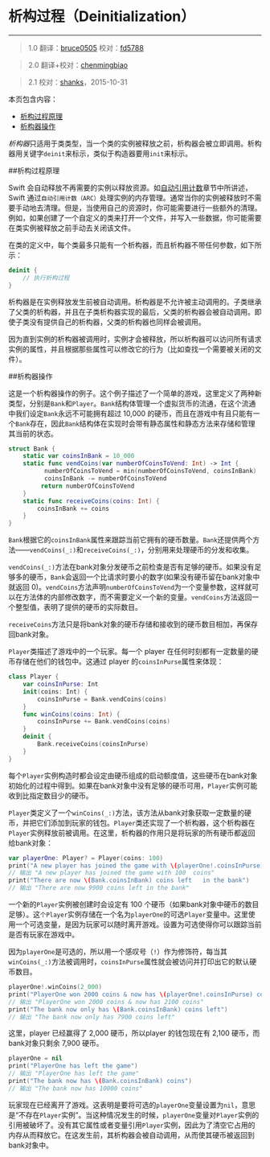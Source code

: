 # 析构过程（Deinitialization）
---------------------------

> 1.0
> 翻译：[bruce0505](https://github.com/bruce0505)
> 校对：[fd5788](https://github.com/fd5788)

> 2.0
> 翻译+校对：[chenmingbiao](https://github.com/chenmingbiao)

> 2.1
> 校对：[shanks](http://codebuild.me)，2015-10-31

本页包含内容：

- [析构过程原理](#how_deinitialization_works)
- [析构器操作](#deinitializers_in_action)

*析构器*只适用于类类型，当一个类的实例被释放之前，析构器会被立即调用。析构器用关键字`deinit`来标示，类似于构造器要用`init`来标示。

<a name="how_deinitialization_works"></a>
##析构过程原理

Swift 会自动释放不再需要的实例以释放资源。如[自动引用计数](./16_Automatic_Reference_Counting.html)章节中所讲述，Swift 通过`自动引用计数（ARC）`处理实例的内存管理。通常当你的实例被释放时不需要手动地去清理。但是，当使用自己的资源时，你可能需要进行一些额外的清理。例如，如果创建了一个自定义的类来打开一个文件，并写入一些数据，你可能需要在类实例被释放之前手动去关闭该文件。

在类的定义中，每个类最多只能有一个析构器，而且析构器不带任何参数，如下所示：

```swift
deinit {
    // 执行析构过程
}
```

析构器是在实例释放发生前被自动调用。析构器是不允许被主动调用的。子类继承了父类的析构器，并且在子类析构器实现的最后，父类的析构器会被自动调用。即使子类没有提供自己的析构器，父类的析构器也同样会被调用。

因为直到实例的析构器被调用时，实例才会被释放，所以析构器可以访问所有请求实例的属性，并且根据那些属性可以修改它的行为（比如查找一个需要被关闭的文件）。

<a name="deinitializers_in_action"></a>
##析构器操作

这是一个析构器操作的例子。这个例子描述了一个简单的游戏，这里定义了两种新类型，分别是`Bank`和`Player`。`Bank`结构体管理一个虚拟货币的流通，在这个流通中我们设定`Bank`永远不可能拥有超过 10,000 的硬币，而且在游戏中有且只能有一个`Bank`存在，因此`Bank`结构体在实现时会带有静态属性和静态方法来存储和管理其当前的状态。

```swift
struct Bank {
    static var coinsInBank = 10_000
    static func vendCoins(var numberOfCoinsToVend: Int) -> Int {
          numberOfCoinsToVend = min(numberOfCoinsToVend, coinsInBank)
          coinsInBank -= numberOfCoinsToVend
         return numberOfCoinsToVend
    }
    static func receiveCoins(coins: Int) {
        coinsInBank += coins
    }
}
```

`Bank`根据它的`coinsInBank`属性来跟踪当前它拥有的硬币数量。`Bank`还提供两个方法——`vendCoins(_:)`和`receiveCoins(_:)`，分别用来处理硬币的分发和收集。

`vendCoins(_:)`方法在bank对象分发硬币之前检查是否有足够的硬币。如果没有足够多的硬币，`Bank`会返回一个比请求时要小的数字(如果没有硬币留在bank对象中就返回 0)。`vendCoins`方法声明`numberOfCoinsToVend`为一个变量参数，这样就可以在方法体的内部修改数字，而不需要定义一个新的变量。`vendCoins`方法返回一个整型值，表明了提供的硬币的实际数目。

`receiveCoins`方法只是将bank对象的硬币存储和接收到的硬币数目相加，再保存回bank对象。

`Player`类描述了游戏中的一个玩家。每一个 player 在任何时刻都有一定数量的硬币存储在他们的钱包中。这通过 player 的`coinsInPurse`属性来体现：

```swift
class Player {
    var coinsInPurse: Int
    init(coins: Int) {
        coinsInPurse = Bank.vendCoins(coins)
    }
    func winCoins(coins: Int) {
        coinsInPurse += Bank.vendCoins(coins)
    }
    deinit {
        Bank.receiveCoins(coinsInPurse)
    }
}
```


每个`Player`实例构造时都会设定由硬币组成的启动额度值，这些硬币在bank对象初始化的过程中得到。如果在bank对象中没有足够的硬币可用，`Player`实例可能收到比指定数目少的硬币。

`Player`类定义了一个`winCoins(_:)`方法，该方法从bank对象获取一定数量的硬币，并把它们添加到玩家的钱包。`Player`类还实现了一个析构器，这个析构器在`Player`实例释放前被调用。在这里，析构器的作用只是将玩家的所有硬币都返回给bank对象：

```swift
var playerOne: Player? = Player(coins: 100)
print("A new player has joined the game with \(playerOne!.coinsInPurse) coins")
// 输出 "A new player has joined the game with 100  coins"
print("There are now \(Bank.coinsInBank) coins left   in the bank")
// 输出 "There are now 9900 coins left in the bank"
```

一个新的`Player`实例被创建时会设定有 100 个硬币（如果bank对象中硬币的数目足够）。这`个Player`实例存储在一个名为`playerOne`的可选`Player`变量中。这里使用一个可选变量，是因为玩家可以随时离开游戏。设置为可选使得你可以跟踪当前是否有玩家在游戏中。

因为`playerOne`是可选的，所以用一个感叹号（`!`）作为修饰符，每当其`winCoins(_:)`方法被调用时，`coinsInPurse`属性就会被访问并打印出它的默认硬币数目。

```swift
playerOne!.winCoins(2_000)
print("PlayerOne won 2000 coins & now has \(playerOne!.coinsInPurse) coins")
// 输出 "PlayerOne won 2000 coins & now has 2100 coins"
print("The bank now only has \(Bank.coinsInBank) coins left")
// 输出 "The bank now only has 7900 coins left"
```

这里，player 已经赢得了 2,000 硬币，所以player 的钱包现在有 2,100 硬币，而bank对象只剩余 7,900 硬币。

```swift
playerOne = nil
print("PlayerOne has left the game")
// 输出 "PlayerOne has left the game"
print("The bank now has \(Bank.coinsInBank) coins")
// 输出 "The bank now has 10000 coins"
```

玩家现在已经离开了游戏。这表明是要将可选的`playerOne`变量设置为`nil`，意思是“不存在`Player`实例”。当这种情况发生的时候，`playerOne`变量对`Player`实例的引用被破坏了。没有其它属性或者变量引用`Player`实例，因此为了清空它占用的内存从而释放它。在这发生前，其析构器会被自动调用，从而使其硬币被返回到bank对象中。
